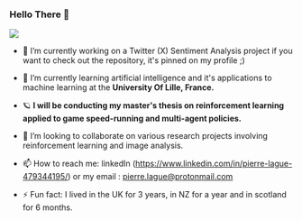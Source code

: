 ### Hello There 👋

![](https://komarev.com/ghpvc/?username=jakcrimson&color=green&style=for-the-badge)

- 🔭 I’m currently working on a Twitter (X) Sentiment Analysis project if you want to check out the repository, it's pinned on my profile ;)
- 🌱 I’m currently learning artificial intelligence and it's applications to machine learning at the **University Of Lille, France.**
- 🪐 **I will be conducting my master's thesis on reinforcement learning applied to game speed-running and multi-agent policies.**
- 👯 I’m looking to collaborate on various research projects involving reinforcement learning and image analysis.

- 📫 How to reach me: linkedIn (https://www.linkedin.com/in/pierre-lague-479344195/) or my email : pierre.lague@protonmail.com
- ⚡ Fun fact: I lived in the UK for 3 years, in NZ for a year and in scotland for 6 months.
